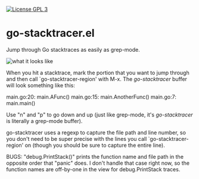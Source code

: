 [![License GPL 3][badge-license]][license]

go-stacktracer.el
=================

Jump through Go stacktraces as easily as grep-mode.

![what it looks like](http://i.imgur.com/JXhRieX.png)

When you hit a stacktrace, mark the portion that you want to jump
through and then call `go-stacktracer-region' with M-x. The
*go-stacktracer* buffer will look something like this:

main.go:20: main.AFunc()
main.go:15: main.AnotherFunc()
main.go:7: main.main()

Use "n" and "p" to go down and up (just like grep-mode, it's
*go-stacktracer* is literally a grep-mode buffer).

go-stacktracer uses a regexp to capture the file path and line number,
so you don't need to be super precise with the lines you call
`go-stacktracer-region' on (though you should be sure to capture the
entire line).

BUGS: "debug.PrintStack()" prints the function name and file path in
the opposite order that "panic" does. I don't handle that case right
now, so the function names are off-by-one in the view for
debug.PrintStack traces.


[badge-license]: https://img.shields.io/badge/license-GPL_3-green.svg
[license]: https://github.com/samertm/go-stacktracer.el/blob/master/LICENSE

